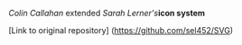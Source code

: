 _Colin Callahan_ extended _Sarah Lerner's_**icon system**

[Link to original repository] (https://github.com/sel452/SVG)
